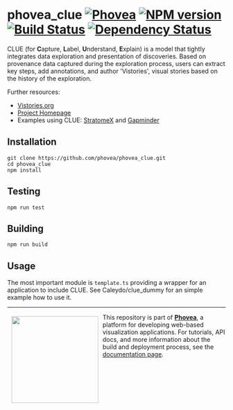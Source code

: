 phovea_clue [![Phovea][phovea-image]][phovea-url] [![NPM version][npm-image]][npm-url] [![Build Status][travis-image]][travis-url] [![Dependency Status][daviddm-image]][daviddm-url]
=====================

CLUE (for **C**apture, **L**abel, **U**nderstand, **E**xplain) is a model that tightly integrates data exploration and presentation of discoveries. Based on provenance data captured during the exploration process, users can extract key steps, add annotations, and author 'Vistories', visual stories based on the history of the exploration.

Further resources:
* [Vistories.org](http://vistories.org)
* [Project Homepage](http://clue.caleydo.org/)
* Examples using CLUE: [StratomeX](http://vistories.org/v/stratomex) and [Gapminder](http://vistories.org/v/gapminder)

Installation
------------

```
git clone https://github.com/phovea/phovea_clue.git
cd phovea_clue
npm install
```

Testing
-------

```
npm run test
```

Building
--------

```
npm run build
```

Usage
-----

The most important module is `template.ts` providing a wrapper for an application to include CLUE. See Caleydo/clue_dummy 
for an simple example how to use it.

***

<a href="https://caleydo.org"><img src="http://caleydo.org/assets/images/logos/caleydo.svg" align="left" width="200px" hspace="10" vspace="6"></a>
This repository is part of **[Phovea](http://phovea.caleydo.org/)**, a platform for developing web-based visualization applications. For tutorials, API docs, and more information about the build and deployment process, see the [documentation page](http://caleydo.org/documentation/).


[phovea-image]: https://img.shields.io/badge/Phovea-Client%20Plugin-F47D20.svg
[phovea-url]: https://phovea.caleydo.org
[npm-image]: https://badge.fury.io/js/phovea_clue.svg
[npm-url]: https://npmjs.org/package/phovea_clue
[travis-image]: https://travis-ci.org/phovea/phovea_clue.svg?branch=master
[travis-url]: https://travis-ci.org/phovea/phovea_clue
[daviddm-image]: https://david-dm.org/phovea/phovea_clue.svg?theme=shields.io
[daviddm-url]: https://david-dm.org/phovea/phovea_clue
